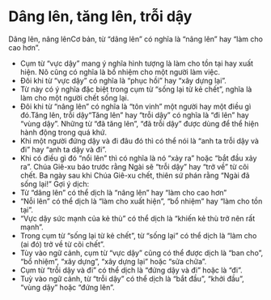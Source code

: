 # Dâng lên, tăng lên, trỗi dậy

Dâng lên, nâng lênCơ bản, từ “dâng lên” có nghĩa là “nâng lên” hay “làm cho cao hơn”.
- Cụm từ “vực dậy” mang ý nghĩa hình tượng là làm cho tồn tại hay xuất hiện. Nõ cũng có nghĩa là bổ nhiệm cho một người làm việc.
- Đôi khi từ “vực dậy” có nghĩa là “phục hồi” hay “xây dựng lại”.
- Từ này có ý nghĩa đặc biệt trong cụm từ “sống lại từ kẻ chết”, nghĩa là làm cho một người chết sống lại.
- Đôi khi từ “nâng lên” có nghĩa là “tôn vinh” một người hay một điều gì đó.Tăng lên, trỗi dậy“Tăng lên” hay “trỗi dậy” có nghĩa là “đi lên” hay “vùng dậy”. Những từ “đã tăng lên”, “đã trỗi dậy” được dùng để thể hiện hành động trong quá khứ.
- Khi một người đứng dậy và đi đâu đó thì có thể nói là “anh ta trỗi dậy và đi” hay “anh ta dậy và đi”.
- Khi có điều gì đó “nổi lên” thì có nghĩa là nó “xảy ra” hoặc “bắt đầu xảy ra”. Chúa Giê-xu báo trước rằng Ngài sẽ “trỗi dậy” hay “trở về” từ cõi chết. Ba ngày sau khi Chúa Giê-xu chết, thiên sứ phán rằng “Ngài đã sống lại!”
Gợi ý dịch:
- Từ “dâng lên” có thể dịch là “nâng lên” hay “làm cho cao hơn”
- “Nỗi lên” có thể dịch là “làm cho xuất hiện”, “bổ nhiệm” hay “làm cho tồn tại”.
- “Vực dậy sức mạnh của kẻ thù” có thể dịch là “khiến kẻ thù trở nên rất mạnh”. 
- Trong cụm từ “sống lại từ kẻ chết”, từ “sống lại” có thể dịch là “làm cho (ai đó) trở về từ cõi chết”.
- Tùy vào ngữ cảnh, cụm từ “vực dậy” cũng có thể được dịch là “ban cho”, “bổ nhiệm”, “xây dựng”, “xây dựng lại” hoặc “sửa chữa”.
- Cụm từ “trỗi dậy và đi” có thể dịch là “đứng dậy và đi” hoặc là “đi”.
- Tuỳ vào ngữ cảnh, từ “trỗi dậy” có thể dịch là “bắt đầu”, “khởi đầu”, “vùng dậy” hoặc “đứng lên”.

